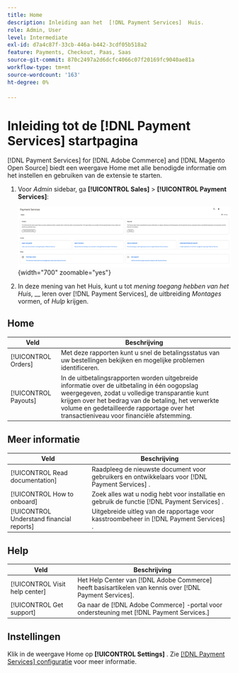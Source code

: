 ```yaml
---
title: Home
description: Inleiding aan het  [!DNL Payment Services]  Huis.
role: Admin, User
level: Intermediate
exl-id: d7a4c87f-33cb-446a-b442-3cdf05b518a2
feature: Payments, Checkout, Paas, Saas
source-git-commit: 870c2497a2d6dcfc4066c07f20169fc9040ae81a
workflow-type: tm+mt
source-wordcount: '163'
ht-degree: 0%

---
```


# Inleiding tot de [!DNL Payment Services] startpagina

[!DNL Payment Services] for [!DNL Adobe Commerce] and [!DNL Magento Open Source] biedt een weergave Home met alle benodigde informatie om het instellen en gebruiken van de extensie te starten.

1. Voor _Admin_ sidebar, ga **[!UICONTROL Sales]** > **[!UICONTROL Payment Services]**:

   ![&#x200B; mening van het Huis &#x200B;](assets/home-view.png){width="700" zoomable="yes"}

1. In deze mening van het Huis, kunt u tot _mening toegang hebben van het Huis_, __ leren over [!DNL Payment Services], de uitbreiding _Montages_ vormen, of _Hulp_ krijgen.

## Home

| Veld | Beschrijving |
|---|---|
| [!UICONTROL Orders] | Met deze rapporten kunt u snel de betalingsstatus van uw bestellingen bekijken en mogelijke problemen identificeren. |
| [!UICONTROL Payouts] | In de uitbetalingsrapporten worden uitgebreide informatie over de uitbetaling in één oogopslag weergegeven, zodat u volledige transparantie kunt krijgen over het bedrag van de betaling, het verwerkte volume en gedetailleerde rapportage over het transactieniveau voor financiële afstemming. |

## Meer informatie

| Veld | Beschrijving |
|---|---|
| [!UICONTROL Read documentation] | Raadpleeg de nieuwste document voor gebruikers en ontwikkelaars voor [!DNL Payment Services] . |
| [!UICONTROL How to onboard] | Zoek alles wat u nodig hebt voor installatie en gebruik de functie [!DNL Payment Services] . |
| [!UICONTROL Understand financial reports] | Uitgebreide uitleg van de rapportage voor kasstroombeheer in [!DNL Payment Services] . |

## Help

| Veld | Beschrijving |
|---|---|
| [!UICONTROL Visit help center] | Het Help Center van [!DNL Adobe Commerce] heeft basisartikelen van kennis over [!DNL Payment Services]. |
| [!UICONTROL Get support] | Ga naar de [!DNL Adobe Commerce] -portal voor ondersteuning met [!DNL Payment Services.] |

## Instellingen

Klik in de weergave Home op **[!UICONTROL Settings]** . Zie [[!DNL Payment Services]  configuratie &#x200B;](configure-admin.md) voor meer informatie.
